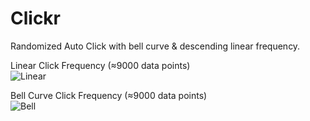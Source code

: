 # Clickr
Randomized Auto Click with bell curve & descending linear frequency. 

Linear Click Frequency (≈9000 data points)  
![Linear](https://user-images.githubusercontent.com/19622041/113717887-6a714f80-972f-11eb-87e0-db7ca24437e4.png)

Bell Curve Click Frequency (≈9000 data points)  
![Bell](https://user-images.githubusercontent.com/19622041/113717929-778e3e80-972f-11eb-9bd1-8aefb95f0e68.png)
